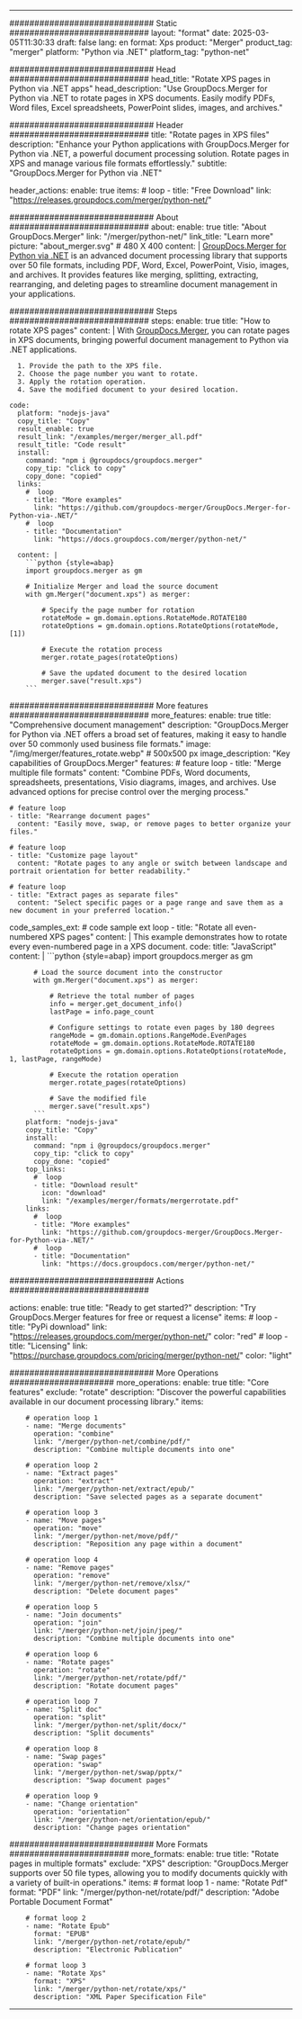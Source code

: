 
---
############################# Static ############################
layout: "format"
date:  2025-03-05T11:30:33
draft: false
lang: en
format: Xps
product: "Merger"
product_tag: "merger"
platform: "Python via .NET"
platform_tag: "python-net"

############################# Head ############################
head_title: "Rotate XPS pages in Python via .NET apps"
head_description: "Use GroupDocs.Merger for Python via .NET to rotate pages in XPS documents. Easily modify PDFs, Word files, Excel spreadsheets, PowerPoint slides, images, and archives."

############################# Header ############################
title: "Rotate pages in XPS files" 
description: "Enhance your Python applications with GroupDocs.Merger for Python via .NET, a powerful document processing solution. Rotate pages in XPS and manage various file formats effortlessly."
subtitle: "GroupDocs.Merger for Python via .NET" 

header_actions:
  enable: true
  items:
    #  loop
    - title: "Free Download"
      link: "https://releases.groupdocs.com/merger/python-net/"
      
############################# About ############################
about:
    enable: true
    title: "About GroupDocs.Merger"
    link: "/merger/python-net/"
    link_title: "Learn more"
    picture: "about_merger.svg" # 480 X 400
    content: |
       [GroupDocs.Merger for Python via .NET](/merger/python-net/) is an advanced document processing library that supports over 50 file formats, including PDF, Word, Excel, PowerPoint, Visio, images, and archives. It provides features like merging, splitting, extracting, rearranging, and deleting pages to streamline document management in your applications.

############################# Steps ############################
steps:
    enable: true
    title: "How to rotate XPS pages"
    content: |
      With [GroupDocs.Merger](/merger/python-net/), you can rotate pages in XPS documents, bringing powerful document management to Python via .NET applications.
      
      1. Provide the path to the XPS file.
      2. Choose the page number you want to rotate.
      3. Apply the rotation operation.
      4. Save the modified document to your desired location.
   
    code:
      platform: "nodejs-java"
      copy_title: "Copy"
      result_enable: true
      result_link: "/examples/merger/merger_all.pdf"
      result_title: "Code result"
      install:
        command: "npm i @groupdocs/groupdocs.merger"
        copy_tip: "click to copy"
        copy_done: "copied"
      links:
        #  loop
        - title: "More examples"
          link: "https://github.com/groupdocs-merger/GroupDocs.Merger-for-Python-via-.NET/"
        #  loop
        - title: "Documentation"
          link: "https://docs.groupdocs.com/merger/python-net/"
          
      content: |
        ```python {style=abap}
        import groupdocs.merger as gm

        # Initialize Merger and load the source document
        with gm.Merger("document.xps") as merger:
            
            # Specify the page number for rotation
            rotateMode = gm.domain.options.RotateMode.ROTATE180
            rotateOptions = gm.domain.options.RotateOptions(rotateMode, [1])

            # Execute the rotation process
            merger.rotate_pages(rotateOptions)

            # Save the updated document to the desired location
            merger.save("result.xps")
        ```            

############################# More features ############################
more_features:
  enable: true
  title: "Comprehensive document management"
  description: "GroupDocs.Merger for Python via .NET offers a broad set of features, making it easy to handle over 50 commonly used business file formats."
  image: "/img/merger/features_rotate.webp" # 500x500 px
  image_description: "Key capabilities of GroupDocs.Merger"
  features:
    # feature loop
    - title: "Merge multiple file formats"
      content: "Combine PDFs, Word documents, spreadsheets, presentations, Visio diagrams, images, and archives. Use advanced options for precise control over the merging process."

    # feature loop
    - title: "Rearrange document pages"
      content: "Easily move, swap, or remove pages to better organize your files."

    # feature loop
    - title: "Customize page layout"
      content: "Rotate pages to any angle or switch between landscape and portrait orientation for better readability."

    # feature loop
    - title: "Extract pages as separate files"
      content: "Select specific pages or a page range and save them as a new document in your preferred location."
      
  code_samples_ext:
    # code sample ext loop
    - title: "Rotate all even-numbered XPS pages"
      content: |
        This example demonstrates how to rotate every even-numbered page in a XPS document.
      code:
        title: "JavaScript"
        content: |
          ```python {style=abap}
          import groupdocs.merger as gm
          
          # Load the source document into the constructor
          with gm.Merger("document.xps") as merger:
            
              # Retrieve the total number of pages
              info = merger.get_document_info()
              lastPage = info.page_count

              # Configure settings to rotate even pages by 180 degrees
              rangeMode = gm.domain.options.RangeMode.EvenPages
              rotateMode = gm.domain.options.RotateMode.ROTATE180
              rotateOptions = gm.domain.options.RotateOptions(rotateMode, 1, lastPage, rangeMode)
          
              # Execute the rotation operation
              merger.rotate_pages(rotateOptions)

              # Save the modified file
              merger.save("result.xps")
          ```
        platform: "nodejs-java"
        copy_title: "Copy"
        install:
          command: "npm i @groupdocs/groupdocs.merger"
          copy_tip: "click to copy"
          copy_done: "copied"
        top_links:
          #  loop
          - title: "Download result"
            icon: "download"
            link: "/examples/merger/formats/mergerrotate.pdf"
        links:
          #  loop
          - title: "More examples"
            link: "https://github.com/groupdocs-merger/GroupDocs.Merger-for-Python-via-.NET/"
          #  loop
          - title: "Documentation"
            link: "https://docs.groupdocs.com/merger/python-net/"
            

            


############################# Actions ############################

actions:
  enable: true
  title: "Ready to get started?"
  description: "Try GroupDocs.Merger features for free or request a license"
  items:
    #  loop
    - title: "PyPi download"
      link: "https://releases.groupdocs.com/merger/python-net/"
      color: "red"
        #  loop
    - title: "Licensing"
      link: "https://purchase.groupdocs.com/pricing/merger/python-net/"
      color: "light"


############################# More Operations #####################
more_operations:
    enable: true
    title: "Core features"
    exclude: "rotate"
    description: "Discover the powerful capabilities available in our document processing library."
    items: 
          
        # operation loop 1
        - name: "Merge documents"
          operation: "combine"
          link: "/merger/python-net/combine/pdf/"
          description: "Combine multiple documents into one"

        # operation loop 2
        - name: "Extract pages"
          operation: "extract"
          link: "/merger/python-net/extract/epub/"
          description: "Save selected pages as a separate document"

        # operation loop 3
        - name: "Move pages"
          operation: "move"
          link: "/merger/python-net/move/pdf/"
          description: "Reposition any page within a document"

        # operation loop 4
        - name: "Remove pages"
          operation: "remove"
          link: "/merger/python-net/remove/xlsx/"
          description: "Delete document pages"

        # operation loop 5
        - name: "Join documents"
          operation: "join"
          link: "/merger/python-net/join/jpeg/"
          description: "Combine multiple documents into one"

        # operation loop 6
        - name: "Rotate pages"
          operation: "rotate"
          link: "/merger/python-net/rotate/pdf/"
          description: "Rotate document pages"

        # operation loop 7
        - name: "Split doc"
          operation: "split"
          link: "/merger/python-net/split/docx/"
          description: "Split documents"

        # operation loop 8
        - name: "Swap pages"
          operation: "swap"
          link: "/merger/python-net/swap/pptx/"
          description: "Swap document pages"

        # operation loop 9
        - name: "Change orientation"
          operation: "orientation"
          link: "/merger/python-net/orientation/epub/"
          description: "Change pages orientation"
          
        
          
############################# More Formats ########################
more_formats:
    enable: true
    title: "Rotate pages in multiple formats"
    exclude: "XPS"
    description: "GroupDocs.Merger supports over 50 file types, allowing you to modify documents quickly with a variety of built-in operations."
    items: 
        # format loop 1
        - name: "Rotate Pdf"
          format: "PDF"
          link: "/merger/python-net/rotate/pdf/"
          description: "Adobe Portable Document Format"

        # format loop 2
        - name: "Rotate Epub"
          format: "EPUB"
          link: "/merger/python-net/rotate/epub/"
          description: "Electronic Publication"

        # format loop 3
        - name: "Rotate Xps"
          format: "XPS"
          link: "/merger/python-net/rotate/xps/"
          description: "XML Paper Specification File"


---